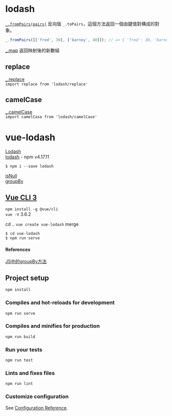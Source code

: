 # lodash

[`_.fromPairs(pairs)`](http://lodash.think2011.net/fromPairs)  反向版 `_.toPairs`，這個方法返回一個由鍵值對構成的對象。

```js
_.fromPairs([['fred', 30], ['barney', 40]]); // => { 'fred': 30, 'barney': 40 }
```
[_.map](http://lodash.think2011.net/map) 返回映射後的新數組  


## replace

[_.replace](https://lodash.com/docs/4.17.15#replace)  
`import replace from 'lodash/replace'`  

## camelCase  

[_.camelCase](https://lodash.com/docs/4.17.15#camelCase)  
`import camelCase from 'lodash/camelCase'`  

# vue-lodash

[Lodash](https://lodash.com/)  
[lodash](https://www.npmjs.com/package/lodash) - npm v4.17.11  

`$ npm i --save lodash`  

[isNull](http://lodash.think2011.net/isNull)  
[groupBy](http://lodash.think2011.net/groupBy)

## [Vue CLI 3](https://cli.vuejs.org/)  

`npm install -g @vue/cli`  
`vue -V` 3.6.2  

cd ..
`vue create vue-lodash` 
merge

`$ cd vue-lodash`    
`$ npm run serve`  


#### References

[JS中的groupBy方法](https://segmentfault.com/a/1190000011201544)

## Project setup
```
npm install
```

### Compiles and hot-reloads for development
```
npm run serve
```

### Compiles and minifies for production
```
npm run build
```

### Run your tests
```
npm run test
```

### Lints and fixes files
```
npm run lint
```

### Customize configuration
See [Configuration Reference](https://cli.vuejs.org/config/).
